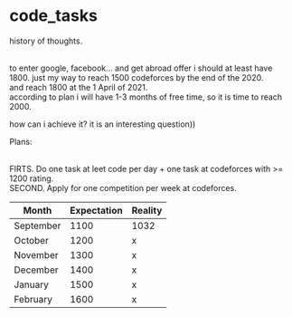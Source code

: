 # code_tasks

history of thoughts.<br><br>

to enter google, facebook... and get abroad offer i should at least have 1800.
just my way to reach 1500 codeforces by the end of the 2020.<br>
and reach 1800 at the 1 April of 2021.<br>
according to plan i will have 1-3 months of free time, so it is time to reach 2000.<br>

how can i achieve it? it is an interesting question))<br>

Plans:<br><br>

FIRTS. Do one task at leet code per day + one task at codeforces with >= 1200 rating.<br>
SECOND. Apply for one competition per week at codeforces.<br>

Month | Expectation | Reality 
--- | --- | ---
September|1100|1032
October|1200|x
November|1300|x
December|1400|x
January|1500|x
February|1600|x
